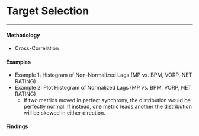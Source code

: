 # Target Selection
---
#### Methodology
- Cross-Correlation

#### Examples
- Example 1: Histogram of Non-Normalized Lags (MP vs. BPM, VORP, NET RATING)
- Example 2: Plot Histogram of Normalized Lags (MP vs. BPM, VORP, NET RATING)
    - If two metrics moved in perfect synchrony, the distribution would be perfectly normal. If instead, one metric leads another the distribution will be skewed in either direction.

#### Findings
